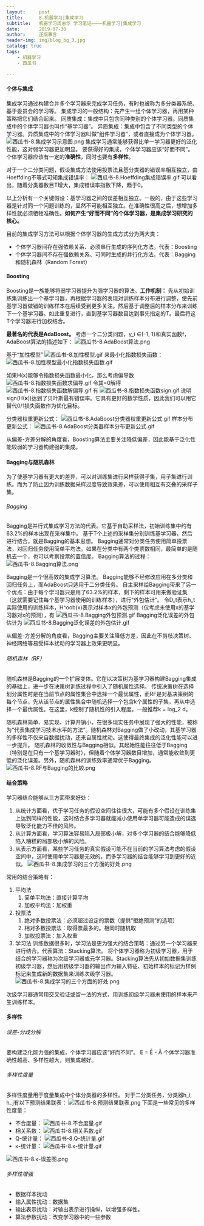 ```yaml
---
layout:     post
title:      8.机器学习|集成学习
subtitle:   机器学习周志华 学习笔记————机器学习|集成学习
date:       2019-07-30
author:     正版慕言
header-img: img/blog_bg_3.jpg
catalog: true
tags:
    - 机器学习
    - 西瓜书

---
```


#### 个体与集成
集成学习通过构建合并多个学习器来完成学习任务，有时也被称为多分类器系统、基于委员会的学习等。
集成学习的一般结构：先产生一组个体学习器，再用某种策略把它们结合起来。
同质集成：集成中只包含同种类别的个体学习器。同质集成中的个体学习器也叫作“基学习器”。
异质集成：集成中包含了不同类型的个体学习器。异质集成中的个体学习器叫做“组件学习器”，或者直接成为个体学习器。
![西瓜书-8.集成学习示意图.png](/img/西瓜书-8.集成学习示意图.png)
集成学习通常能够获得比单一学习器更好的泛化性能，这对弱学习器更加明显。
要获得好的集成，个体学习器应该“好而不同”。个体学习器应该有一定的**准确性**，同时也要有**多样性**。

对于一个二分类问题，假设集成方法使用投票法且基分类器的错误率相互独立，由Hoeffding不等式可知集成错误率：
![西瓜书-8.Hoeffding集成错误率.gif](/img/西瓜书-8.Hoeffding集成错误率.gif)
可以看出，随着分类器数目T增大，集成错误率指数下降，趋于0。

以上分析有一个关键假设：基学习器之间的误差相互独立。一般的，由于这些学习器是针对同一个问题训练的，显然不可能相互独立。在准确性很高之后，想增加多样性就必须牺牲准确性。**如何产生“好而不同”的个体学习器，是集成学习研究的核心。**

目前的集成学习方法可以根据个体学习器的生成方式分为两大类：

* 个体学习器间存在强依赖关系、必须串行生成的序列化方法。代表：Boosting
* 个体学习器间不存在强依赖关系、可同时生成的并行化方法。代表：Bagging和随机森林（Random Forest）

#### Boosting
Boosting是一族能够将弱学习器提升为强学习器的算法。**工作机制：** 先从初始训练集训练出一个基学习器，再根据学习器的表现对训练样本分布进行调整，使先前基学习器做错的训练样本在后续受到更多关注。然后基于调整后的样本分布来训练下一个基学习器。如此重复进行，直到基学习器数目达到事先指定的T。最后将这T个学习器进行加权结合。

**最著名的代表是AdaBoost。**
考虑一个二分类问题，y_i ∈{-1, 1}和真实函数f，AdaBoost算法的描述如下：
![西瓜书-8.AdaBoost算法.png](/img/西瓜书-8.AdaBoost算法.png)

基于“加性模型”
![西瓜书-8.加性模型.gif](/img/西瓜书-8.加性模型.gif) 
来最小化指数损失函数：
![西瓜书-8.加性模型最小化指数损失函数.gif](/img/西瓜书-8.加性模型最小化指数损失函数.gif)

如果H(x)能够令指数损失函数最小化，那么考虑偏导数
![西瓜书-8.指数损失函数求偏导.gif](/img/西瓜书-8.指数损失函数求偏导.gif)
令其=0解得
![西瓜书-8.指数损失函数解偏导.gif](/img/西瓜书-8.指数损失函数解偏导.gif)
有
![西瓜书-8.指数损失函数sign.gif](/img/西瓜书-8.指数损失函数sign.gif)
说明sign(H(**x**))达到了贝叶斯最有错误率。它具有更好的数学性质，因此我们可以用它替代0/1损失函数作为优化目标。

分类器权重更新公式：
![西瓜书-8.AdaBoost分类器权重更新公式.gif](/img/西瓜书-8.AdaBoost分类器权重更新公式.gif)
样本分布更新公式：
![西瓜书-8.AdaBoost分类器样本分布更新公式.gif](/img/西瓜书-8.AdaBoost分类器样本分布更新公式.gif)

从偏差-方差分解的角度看，Boosting算法主要关注降低偏差，因此能基于泛化性能较弱的学习器构建强的集成。

#### Bagging与随机森林
为了使基学习器有更大的差异，可以对训练集进行采样获得子集，用子集进行训练。而为了防止因为训练数据采样过度导致效果差，可以使用相互有交叠的采样子集。
###### Bagging
Bagging是并行式集成学习方法的代表。它基于自助采样法，初始训练集中约有63.2%的样本出现在采样集中。
基于T个上述的采样集分别训练基学习器，然后进行结合，就是Bagging的基本思想。
Bagging通常对分类任务使用简单投票法，对回归任务使用简单平均法。如果在分类中有两个类票数相同，最简单的是随机去一个，也可以考察投票的置信度。
Bagging算法的过程：
![西瓜书-8.Bagging算法.png](/img/西瓜书-8.Bagging算法.png)

Bagging是一个很高效的集成学习算法。
Bagging能够不经修改应用在多分类和回归任务上，而AdaBoost只适用于二分类任务。
自主采样给Bagging带来了另一个优点：由于每个学习器只是用了63.2%的样本，剩下的样本可用来做验证集（这就需要记住每个基学习器使用的训练样本），进行“外包估计”。
令D_t表示h_t实际使用的训练样本，H^oob(x)表示对样本x的外包预测（仅考虑未使用x的基学习器对x的预测），有
![西瓜书-8.Bagging外包预测.gif](/img/西瓜书-8.Bagging外包预测.gif)
Bagging泛化误差的外包估计为
![西瓜书-8.Bagging泛化误差的外包估计.gif](/img/西瓜书-8.Bagging泛化误差的外包估计.gif)

从偏差-方差分解的角度看，Bagging主要关注降低方差，因此在不剪枝决策树、神经网络等易受样本扰动的学习器上效果更明显。
###### 随机森林（RF）
随机森林是Bagging的一个扩展变体。它在以决策树为基学习器构建Bagging集成的基础上，进一步在决策树训练过程中引入了随机属性选择。
传统决策树在选择划分属性时是在当前节点的属性集合中选择一个最优属性，而RF是对基决策树的每个节点，先从该节点的属性集合中随机选择一个包含k个属性的子集，再从中选择一个最优属性。在这里，k控制了随机性的引入程度。一般推荐k = log_2 d。

随机森林简单、易实现、计算开销小，在很多现实任务中展现了强大的性能，被称为“代表集成学习技术水平的方法”。随机森林对Bagging做了小改动，其基学习器的多样性不仅来自数据扰动，还来自属性扰动。这使得最终集成的泛化性能可以进一步提升。
随机森林的收敛性与Bagging相似。其起始性能往往低于Bagging（特别是在只有一个基学习器时），但随着个体学习器数目增加，通常能收敛到更低的泛化误差。另外，随机森林的训练效率通常优于Bagging。
![西瓜书-8.RF与Bagging的比较.png](/img/西瓜书-8.RF与Bagging的比较.png)

#### 结合策略
学习器结合能够从三方面带来好处：

1. 从统计方面看，优于学习任务的假设空间往往很大，可能有多个假设在训练集上达到同样的性能，这时结合多学习器就能减小使用单学习器可能造成的误选导致泛化能力不佳的风险。
2. 从计算方面看，学习算法容易陷入局部极小解，对多个学习器的结合能够降低陷入糟糕的局部极小解的风险。
3. 从表示方面看，某些学习任务的真实假设可能不在当前的学习算法考虑的假设空间中，这时使用单学习器是无效的，而多学习器的结合能够学习到更好的近似。
![西瓜书-8.集成学习的三个方面的好处.png](/img/西瓜书-8.集成学习的三个方面的好处.png)

常用的结合策略有：

1. 平均法
    1. 简单平均法：直接计算平均
    2. 加权平均法：加权重
2. 投票法
    1. 绝对多数投票法：必须超过设定的票数（提供“拒绝预测”的选项）
    2. 相对多数投票法：取得票最多的。相同时随机取
    3. 加权投票法：加入权重
3. 学习法
训练数据很多时，学习法是更为强大的结合策略：通过另一个学习器来进行结合。代表算法：Stacking算法。
将个体学习器称为初级学习器，用于结合的学习器称为次级学习器或元学习器。Stacking算法先从初始数据集训练初级学习器，然后用初级学习器的输出作为输入特征、初始样本的标记为样例标记来生成新的数据集来训练次级学习器。
![西瓜书-8.集成学习的三个方面的好处.png](/img/西瓜书-8.集成学习的三个方面的好处.png)

次级学习器通常用交叉验证或留一法的方式，用训练初级学习器未使用的样本来产生训练样本。

#### 多样性

###### 误差-分歧分解
要构建泛化能力强的集成，个体学习器应该“好而不同”。
E = Ē - Ā
个体学习器准确性越高、多样性越大，则集成越好。

###### 多样性度量
多样性度量用于度量集成中个体分类器的多样性。
对于二分类任务，分类器h_i, h_j有以下预测结果联表：
![西瓜书-8.预测结果联表.png](/img/西瓜书-8.预测结果联表.png)
下面是一些常见的多样性度量：

* 不合度量：
![西瓜书-8.不合度量.gif](/img/西瓜书-8.不合度量.gif)
* 相关系数：
![西瓜书-8.相关系数.gif](/img/西瓜书-8.相关系数.gif)
* Q-统计量：
![西瓜书-8.Q-统计量.gif](/img/西瓜书-8.Q-统计量.gif)
* κ-统计量：
![西瓜书-8.κ-统计量.gif](/img/西瓜书-8.κ-统计量.gif)

![西瓜书-8.κ-误差图.png](/img/西瓜书-8.κ-误差图.png)

###### 多样性增强

* 数据样本扰动
* 输入属性扰动：数据集
* 输出表示扰动：对输出表示进行操纵，以增强多样性。
* 算法参数扰动：改变学习器中的一些参数